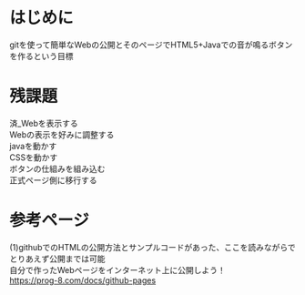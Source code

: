 # はじめに

gitを使って簡単なWebの公開とそのページでHTML5+Javaでの音が鳴るボタンを作るという目標

# 残課題

  済_Webを表示する<br>
  Webの表示を好みに調整する<br>
  javaを動かす<br>
  CSSを動かす<br>
  ボタンの仕組みを組み込む<br>
  正式ページ側に移行する<br>

# 参考ページ
(1)githubでのHTMLの公開方法とサンプルコードがあった、ここを読みながらでとりあえず公開までは可能  
自分で作ったWebページをインターネット上に公開しよう！  
https://prog-8.com/docs/github-pages  
